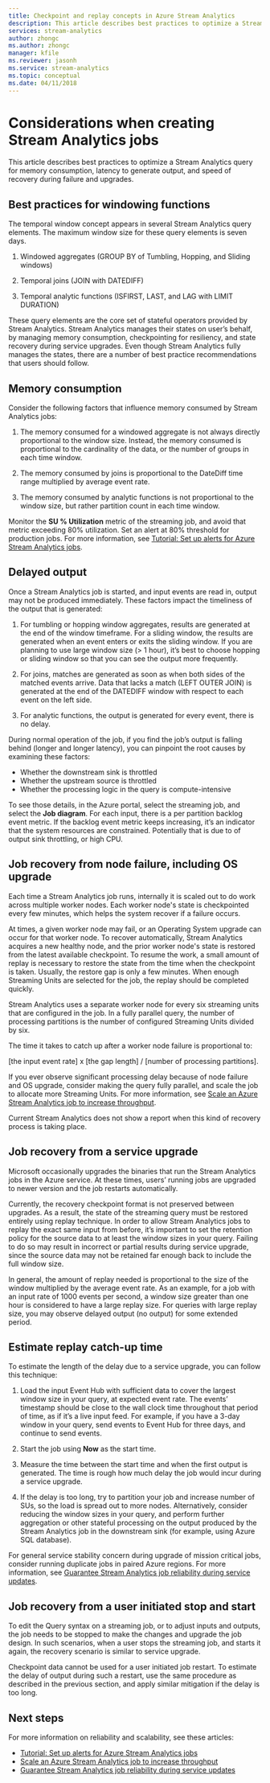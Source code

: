 ```yaml
---
title: Checkpoint and replay concepts in Azure Stream Analytics
description: This article describes best practices to optimize a Stream Analytics query for memory, output latency, and recovery speed.
services: stream-analytics
author: zhongc
ms.author: zhongc
manager: kfile
ms.reviewer: jasonh
ms.service: stream-analytics
ms.topic: conceptual
ms.date: 04/11/2018
---
```

# Considerations when creating Stream Analytics jobs

This article describes best practices to optimize a Stream Analytics query for memory consumption, latency to generate output, and speed of recovery during failure and upgrades.

## Best practices for windowing functions
The temporal window concept appears in several Stream Analytics query elements. The maximum window size for these query elements is seven days.

1. Windowed aggregates (GROUP BY of Tumbling, Hopping, and Sliding windows)

2. Temporal joins (JOIN with DATEDIFF)

3. Temporal analytic functions (ISFIRST, LAST, and LAG with LIMIT DURATION)

These query elements are the core set of stateful operators provided by Stream Analytics. Stream Analytics manages their states on user’s behalf, by managing memory consumption, checkpointing for resiliency, and state recovery during service upgrades. Even though Stream Analytics fully manages the states, there are a number of best practice recommendations that users should follow. 

## Memory consumption
Consider the following factors that influence memory consumed by Stream Analytics jobs:

1. The memory consumed for a windowed aggregate is not always directly proportional to the window size. Instead, the memory consumed is proportional to the cardinality of the data, or the number of groups in each time window.

2. The memory consumed by joins is proportional to the DateDiff time range multiplied by average event rate.

3. The memory consumed by analytic functions is not proportional to the window size, but rather partition count in each time window.

Monitor the **SU % Utilization** metric of the streaming job, and avoid that metric exceeding 80% utilization. Set an alert at 80% threshold for production jobs. For more information, see [Tutorial: Set up alerts for Azure Stream Analytics jobs](stream-analytics-set-up-alerts.md).

## Delayed output
Once a Stream Analytics job is started, and input events are read in, output may not be produced immediately. These factors impact the timeliness of the output that is generated:

1. For tumbling or hopping window aggregates, results are generated at the end of the window timeframe. For a sliding window, the results are generated when an event enters or exits the sliding window. If you are planning to use large window size (> 1 hour), it’s best to choose hopping or sliding window so that you can see the output more frequently.

2. For joins, matches are generated as soon as when both sides of the matched events arrive. Data that lacks a match (LEFT OUTER JOIN) is generated at the end of the DATEDIFF window with respect to each event on the left side.

3. For analytic functions, the output is generated for every event, there is no delay.

During normal operation of the job, if you find the job’s output is falling behind (longer and longer latency), you can pinpoint the root causes by examining these factors:
- Whether the downstream sink is throttled
- Whether the upstream source is throttled
- Whether the processing logic in the query is compute-intensive

To see those details, in the Azure portal, select the streaming job, and select the **Job diagram**. For each input, there is a per partition backlog event metric. If the backlog event metric keeps increasing, it’s an indicator that the system resources are constrained. Potentially that is due to of output sink throttling, or high CPU.

## Job recovery from node failure, including OS upgrade
Each time a Stream Analytics job runs, internally it is scaled out to do work across multiple worker nodes. Each worker node's state is checkpointed every few minutes, which helps the system recover if a failure occurs.

At times, a given worker node may fail, or an Operating System upgrade can occur for that worker node. To recover automatically, Stream Analytics acquires a new healthy node, and the prior worker node's state is restored from the latest available checkpoint. To resume the work, a small amount of replay is necessary to restore the state from the time when the checkpoint is taken. Usually, the restore gap is only a few minutes. When enough Streaming Units are selected for the job, the replay should be completed quickly. 

Stream Analytics uses a separate worker node for every six streaming units that are configured in the job. In a fully parallel query, the number of processing partitions is the number of configured Streaming Units divided by six. 

The time it takes to catch up after a worker node failure is proportional to:

[the input event rate] x [the gap length] / [number of processing partitions]. 

If you ever observe significant processing delay because of node failure and OS upgrade, consider making the query fully parallel, and scale the job to allocate more Streaming Units. For more information, see [Scale an Azure Stream Analytics job to increase throughput](stream-analytics-scale-jobs.md).

Current Stream Analytics does not show a report when this kind of recovery process is taking place.

## Job recovery from a service upgrade 
Microsoft occasionally upgrades the binaries that run the Stream Analytics jobs in the Azure service. At these times, users’ running jobs are upgraded to newer version and the job restarts automatically. 

Currently, the recovery checkpoint format is not preserved between upgrades. As a result, the state of the streaming query must be restored entirely using replay technique. In order to allow Stream Analytics jobs to replay the exact same input from before, it’s important to set the retention policy for the source data to at least the window sizes in your query. Failing to do so may result in incorrect or partial results during service upgrade, since the source data may not be retained far enough back to include the full window size.

In general, the amount of replay needed is proportional to the size of the window multiplied by the average event rate. As an example, for a job with an input rate of 1000 events per second, a window size greater than one hour is considered to have a large replay size. For queries with large replay size, you may observe delayed output (no output) for some extended period. 

## Estimate replay catch-up time
To estimate the length of the delay due to a service upgrade, you can follow this technique:

1. Load the input Event Hub with sufficient data to cover the largest window size in your query, at expected event rate. The events’ timestamp should be close to the wall clock time throughout that period of time, as if it’s a live input feed. For example, if you have a 3-day window in your query, send events to Event Hub for three days, and continue to send events. 

2. Start the job using **Now** as the start time. 

3. Measure the time between the start time and when the first output is generated. The time is rough how much delay the job would incur during a service upgrade.

4. If the delay is too long, try to partition your job and increase number of SUs, so the load is spread out to more nodes. Alternatively, consider reducing the window sizes in your query, and perform further aggregation or other stateful processing on the output produced by the Stream Analytics job in the downstream sink (for example, using Azure SQL database).

For general service stability concern during upgrade of mission critical jobs, consider running duplicate jobs in paired Azure regions. For more information, see [Guarantee Stream Analytics job reliability during service updates](stream-analytics-job-reliability.md).

## Job recovery from a user initiated stop and start
To edit the Query syntax on a streaming job, or to adjust inputs and outputs, the job needs to be stopped to make the changes and upgrade the job design. In such scenarios, when a user stops the streaming job, and starts it again, the recovery scenario is similar to service upgrade. 

Checkpoint data cannot be used for a user initiated job restart. To estimate the delay of output during such a restart, use the same procedure as described in the previous section, and apply similar mitigation if the delay is too long.

## Next steps
For more information on reliability and scalability, see these articles:
- [Tutorial: Set up alerts for Azure Stream Analytics jobs](stream-analytics-set-up-alerts.md)
- [Scale an Azure Stream Analytics job to increase throughput](stream-analytics-scale-jobs.md)
- [Guarantee Stream Analytics job reliability during service updates](stream-analytics-job-reliability.md)
